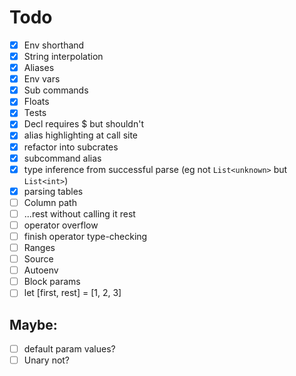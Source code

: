 # Todo
- [x] Env shorthand
- [x] String interpolation
- [x] Aliases
- [x] Env vars
- [x] Sub commands
- [x] Floats
- [x] Tests
- [x] Decl requires $ but shouldn't
- [x] alias highlighting at call site
- [x] refactor into subcrates
- [x] subcommand alias
- [x] type inference from successful parse (eg not `List<unknown>` but `List<int>`)
- [x] parsing tables
- [ ] Column path
- [ ] ...rest without calling it rest
- [ ] operator overflow
- [ ] finish operator type-checking
- [ ] Ranges
- [ ] Source
- [ ] Autoenv
- [ ] Block params
- [ ] let [first, rest] = [1, 2, 3]
  
## Maybe: 
- [ ] default param values?
- [ ] Unary not?
